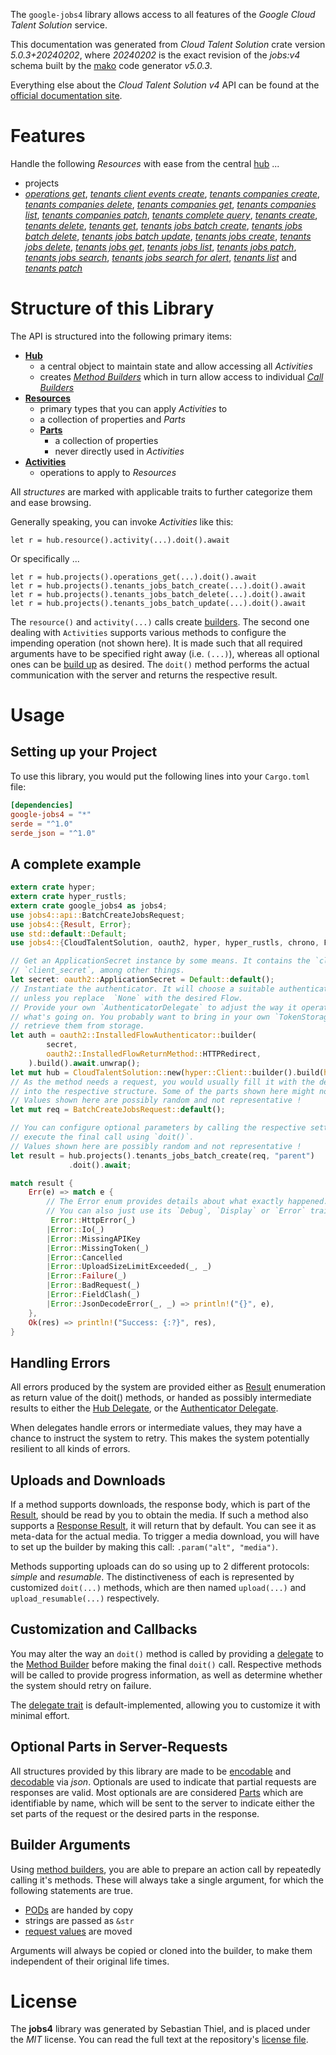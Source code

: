 <!---
DO NOT EDIT !
This file was generated automatically from 'src/generator/templates/api/README.md.mako'
DO NOT EDIT !
-->
The `google-jobs4` library allows access to all features of the *Google Cloud Talent Solution* service.

This documentation was generated from *Cloud Talent Solution* crate version *5.0.3+20240202*, where *20240202* is the exact revision of the *jobs:v4* schema built by the [mako](http://www.makotemplates.org/) code generator *v5.0.3*.

Everything else about the *Cloud Talent Solution* *v4* API can be found at the
[official documentation site](https://cloud.google.com/talent-solution/job-search/docs/).
# Features

Handle the following *Resources* with ease from the central [hub](https://docs.rs/google-jobs4/5.0.3+20240202/google_jobs4/CloudTalentSolution) ... 

* projects
 * [*operations get*](https://docs.rs/google-jobs4/5.0.3+20240202/google_jobs4/api::ProjectOperationGetCall), [*tenants client events create*](https://docs.rs/google-jobs4/5.0.3+20240202/google_jobs4/api::ProjectTenantClientEventCreateCall), [*tenants companies create*](https://docs.rs/google-jobs4/5.0.3+20240202/google_jobs4/api::ProjectTenantCompanyCreateCall), [*tenants companies delete*](https://docs.rs/google-jobs4/5.0.3+20240202/google_jobs4/api::ProjectTenantCompanyDeleteCall), [*tenants companies get*](https://docs.rs/google-jobs4/5.0.3+20240202/google_jobs4/api::ProjectTenantCompanyGetCall), [*tenants companies list*](https://docs.rs/google-jobs4/5.0.3+20240202/google_jobs4/api::ProjectTenantCompanyListCall), [*tenants companies patch*](https://docs.rs/google-jobs4/5.0.3+20240202/google_jobs4/api::ProjectTenantCompanyPatchCall), [*tenants complete query*](https://docs.rs/google-jobs4/5.0.3+20240202/google_jobs4/api::ProjectTenantCompleteQueryCall), [*tenants create*](https://docs.rs/google-jobs4/5.0.3+20240202/google_jobs4/api::ProjectTenantCreateCall), [*tenants delete*](https://docs.rs/google-jobs4/5.0.3+20240202/google_jobs4/api::ProjectTenantDeleteCall), [*tenants get*](https://docs.rs/google-jobs4/5.0.3+20240202/google_jobs4/api::ProjectTenantGetCall), [*tenants jobs batch create*](https://docs.rs/google-jobs4/5.0.3+20240202/google_jobs4/api::ProjectTenantJobBatchCreateCall), [*tenants jobs batch delete*](https://docs.rs/google-jobs4/5.0.3+20240202/google_jobs4/api::ProjectTenantJobBatchDeleteCall), [*tenants jobs batch update*](https://docs.rs/google-jobs4/5.0.3+20240202/google_jobs4/api::ProjectTenantJobBatchUpdateCall), [*tenants jobs create*](https://docs.rs/google-jobs4/5.0.3+20240202/google_jobs4/api::ProjectTenantJobCreateCall), [*tenants jobs delete*](https://docs.rs/google-jobs4/5.0.3+20240202/google_jobs4/api::ProjectTenantJobDeleteCall), [*tenants jobs get*](https://docs.rs/google-jobs4/5.0.3+20240202/google_jobs4/api::ProjectTenantJobGetCall), [*tenants jobs list*](https://docs.rs/google-jobs4/5.0.3+20240202/google_jobs4/api::ProjectTenantJobListCall), [*tenants jobs patch*](https://docs.rs/google-jobs4/5.0.3+20240202/google_jobs4/api::ProjectTenantJobPatchCall), [*tenants jobs search*](https://docs.rs/google-jobs4/5.0.3+20240202/google_jobs4/api::ProjectTenantJobSearchCall), [*tenants jobs search for alert*](https://docs.rs/google-jobs4/5.0.3+20240202/google_jobs4/api::ProjectTenantJobSearchForAlertCall), [*tenants list*](https://docs.rs/google-jobs4/5.0.3+20240202/google_jobs4/api::ProjectTenantListCall) and [*tenants patch*](https://docs.rs/google-jobs4/5.0.3+20240202/google_jobs4/api::ProjectTenantPatchCall)




# Structure of this Library

The API is structured into the following primary items:

* **[Hub](https://docs.rs/google-jobs4/5.0.3+20240202/google_jobs4/CloudTalentSolution)**
    * a central object to maintain state and allow accessing all *Activities*
    * creates [*Method Builders*](https://docs.rs/google-jobs4/5.0.3+20240202/google_jobs4/client::MethodsBuilder) which in turn
      allow access to individual [*Call Builders*](https://docs.rs/google-jobs4/5.0.3+20240202/google_jobs4/client::CallBuilder)
* **[Resources](https://docs.rs/google-jobs4/5.0.3+20240202/google_jobs4/client::Resource)**
    * primary types that you can apply *Activities* to
    * a collection of properties and *Parts*
    * **[Parts](https://docs.rs/google-jobs4/5.0.3+20240202/google_jobs4/client::Part)**
        * a collection of properties
        * never directly used in *Activities*
* **[Activities](https://docs.rs/google-jobs4/5.0.3+20240202/google_jobs4/client::CallBuilder)**
    * operations to apply to *Resources*

All *structures* are marked with applicable traits to further categorize them and ease browsing.

Generally speaking, you can invoke *Activities* like this:

```Rust,ignore
let r = hub.resource().activity(...).doit().await
```

Or specifically ...

```ignore
let r = hub.projects().operations_get(...).doit().await
let r = hub.projects().tenants_jobs_batch_create(...).doit().await
let r = hub.projects().tenants_jobs_batch_delete(...).doit().await
let r = hub.projects().tenants_jobs_batch_update(...).doit().await
```

The `resource()` and `activity(...)` calls create [builders][builder-pattern]. The second one dealing with `Activities` 
supports various methods to configure the impending operation (not shown here). It is made such that all required arguments have to be 
specified right away (i.e. `(...)`), whereas all optional ones can be [build up][builder-pattern] as desired.
The `doit()` method performs the actual communication with the server and returns the respective result.

# Usage

## Setting up your Project

To use this library, you would put the following lines into your `Cargo.toml` file:

```toml
[dependencies]
google-jobs4 = "*"
serde = "^1.0"
serde_json = "^1.0"
```

## A complete example

```Rust
extern crate hyper;
extern crate hyper_rustls;
extern crate google_jobs4 as jobs4;
use jobs4::api::BatchCreateJobsRequest;
use jobs4::{Result, Error};
use std::default::Default;
use jobs4::{CloudTalentSolution, oauth2, hyper, hyper_rustls, chrono, FieldMask};

// Get an ApplicationSecret instance by some means. It contains the `client_id` and 
// `client_secret`, among other things.
let secret: oauth2::ApplicationSecret = Default::default();
// Instantiate the authenticator. It will choose a suitable authentication flow for you, 
// unless you replace  `None` with the desired Flow.
// Provide your own `AuthenticatorDelegate` to adjust the way it operates and get feedback about 
// what's going on. You probably want to bring in your own `TokenStorage` to persist tokens and
// retrieve them from storage.
let auth = oauth2::InstalledFlowAuthenticator::builder(
        secret,
        oauth2::InstalledFlowReturnMethod::HTTPRedirect,
    ).build().await.unwrap();
let mut hub = CloudTalentSolution::new(hyper::Client::builder().build(hyper_rustls::HttpsConnectorBuilder::new().with_native_roots().https_or_http().enable_http1().build()), auth);
// As the method needs a request, you would usually fill it with the desired information
// into the respective structure. Some of the parts shown here might not be applicable !
// Values shown here are possibly random and not representative !
let mut req = BatchCreateJobsRequest::default();

// You can configure optional parameters by calling the respective setters at will, and
// execute the final call using `doit()`.
// Values shown here are possibly random and not representative !
let result = hub.projects().tenants_jobs_batch_create(req, "parent")
             .doit().await;

match result {
    Err(e) => match e {
        // The Error enum provides details about what exactly happened.
        // You can also just use its `Debug`, `Display` or `Error` traits
         Error::HttpError(_)
        |Error::Io(_)
        |Error::MissingAPIKey
        |Error::MissingToken(_)
        |Error::Cancelled
        |Error::UploadSizeLimitExceeded(_, _)
        |Error::Failure(_)
        |Error::BadRequest(_)
        |Error::FieldClash(_)
        |Error::JsonDecodeError(_, _) => println!("{}", e),
    },
    Ok(res) => println!("Success: {:?}", res),
}

```
## Handling Errors

All errors produced by the system are provided either as [Result](https://docs.rs/google-jobs4/5.0.3+20240202/google_jobs4/client::Result) enumeration as return value of
the doit() methods, or handed as possibly intermediate results to either the 
[Hub Delegate](https://docs.rs/google-jobs4/5.0.3+20240202/google_jobs4/client::Delegate), or the [Authenticator Delegate](https://docs.rs/yup-oauth2/*/yup_oauth2/trait.AuthenticatorDelegate.html).

When delegates handle errors or intermediate values, they may have a chance to instruct the system to retry. This 
makes the system potentially resilient to all kinds of errors.

## Uploads and Downloads
If a method supports downloads, the response body, which is part of the [Result](https://docs.rs/google-jobs4/5.0.3+20240202/google_jobs4/client::Result), should be
read by you to obtain the media.
If such a method also supports a [Response Result](https://docs.rs/google-jobs4/5.0.3+20240202/google_jobs4/client::ResponseResult), it will return that by default.
You can see it as meta-data for the actual media. To trigger a media download, you will have to set up the builder by making
this call: `.param("alt", "media")`.

Methods supporting uploads can do so using up to 2 different protocols: 
*simple* and *resumable*. The distinctiveness of each is represented by customized 
`doit(...)` methods, which are then named `upload(...)` and `upload_resumable(...)` respectively.

## Customization and Callbacks

You may alter the way an `doit()` method is called by providing a [delegate](https://docs.rs/google-jobs4/5.0.3+20240202/google_jobs4/client::Delegate) to the 
[Method Builder](https://docs.rs/google-jobs4/5.0.3+20240202/google_jobs4/client::CallBuilder) before making the final `doit()` call. 
Respective methods will be called to provide progress information, as well as determine whether the system should 
retry on failure.

The [delegate trait](https://docs.rs/google-jobs4/5.0.3+20240202/google_jobs4/client::Delegate) is default-implemented, allowing you to customize it with minimal effort.

## Optional Parts in Server-Requests

All structures provided by this library are made to be [encodable](https://docs.rs/google-jobs4/5.0.3+20240202/google_jobs4/client::RequestValue) and 
[decodable](https://docs.rs/google-jobs4/5.0.3+20240202/google_jobs4/client::ResponseResult) via *json*. Optionals are used to indicate that partial requests are responses 
are valid.
Most optionals are are considered [Parts](https://docs.rs/google-jobs4/5.0.3+20240202/google_jobs4/client::Part) which are identifiable by name, which will be sent to 
the server to indicate either the set parts of the request or the desired parts in the response.

## Builder Arguments

Using [method builders](https://docs.rs/google-jobs4/5.0.3+20240202/google_jobs4/client::CallBuilder), you are able to prepare an action call by repeatedly calling it's methods.
These will always take a single argument, for which the following statements are true.

* [PODs][wiki-pod] are handed by copy
* strings are passed as `&str`
* [request values](https://docs.rs/google-jobs4/5.0.3+20240202/google_jobs4/client::RequestValue) are moved

Arguments will always be copied or cloned into the builder, to make them independent of their original life times.

[wiki-pod]: http://en.wikipedia.org/wiki/Plain_old_data_structure
[builder-pattern]: http://en.wikipedia.org/wiki/Builder_pattern
[google-go-api]: https://github.com/google/google-api-go-client

# License
The **jobs4** library was generated by Sebastian Thiel, and is placed 
under the *MIT* license.
You can read the full text at the repository's [license file][repo-license].

[repo-license]: https://github.com/Byron/google-apis-rsblob/main/LICENSE.md


